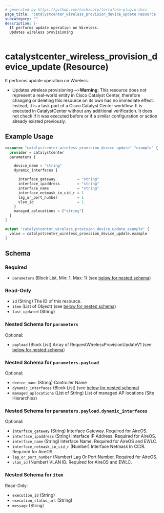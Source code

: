 ```yaml
---
# generated by https://github.com/hashicorp/terraform-plugin-docs
page_title: "catalystcenter_wireless_provision_device_update Resource - terraform-provider-catalystcenter"
subcategory: ""
description: |-
  It performs update operation on Wireless.
  Updates wireless provisioning
---
```


# catalystcenter_wireless_provision_device_update (Resource)

It performs update operation on Wireless.

- Updates wireless provisioning
~>**Warning:**
This resource does not represent a real-world entity in Cisco Catalyst Center, therefore changing or deleting this resource on its own has no immediate effect.
Instead, it is a task part of a Cisco Catalyst Center workflow. It is executed in CatalystCenter without any additional verification. It does not check if it was executed before or if a similar configuration or action already existed previously.

## Example Usage

```terraform
resource "catalystcenter_wireless_provision_device_update" "example" {
  provider = catalystcenter
  parameters {

    device_name = "string"
    dynamic_interfaces {

      interface_gateway          = "string"
      interface_ipaddress        = "string"
      interface_name             = "string"
      interface_netmask_in_cid_r = 1
      lag_or_port_number         = 1
      vlan_id                    = 1
    }
    managed_aplocations = ["string"]
  }
}

output "catalystcenter_wireless_provision_device_update_example" {
  value = catalystcenter_wireless_provision_device_update.example
}
```

<!-- schema generated by tfplugindocs -->
## Schema

### Required

- `parameters` (Block List, Min: 1, Max: 1) (see [below for nested schema](#nestedblock--parameters))

### Read-Only

- `id` (String) The ID of this resource.
- `item` (List of Object) (see [below for nested schema](#nestedatt--item))
- `last_updated` (String)

<a id="nestedblock--parameters"></a>
### Nested Schema for `parameters`

Optional:

- `payload` (Block List) Array of RequestWirelessProvisionUpdateV1 (see [below for nested schema](#nestedblock--parameters--payload))

<a id="nestedblock--parameters--payload"></a>
### Nested Schema for `parameters.payload`

Optional:

- `device_name` (String) Controller Name
- `dynamic_interfaces` (Block List) (see [below for nested schema](#nestedblock--parameters--payload--dynamic_interfaces))
- `managed_aplocations` (List of String) List of managed AP locations (Site Hierarchies)

<a id="nestedblock--parameters--payload--dynamic_interfaces"></a>
### Nested Schema for `parameters.payload.dynamic_interfaces`

Optional:

- `interface_gateway` (String) Interface Gateway. Required for AireOS.
- `interface_ipaddress` (String) Interface IP Address. Required for AireOS.
- `interface_name` (String) Interface Name. Required for AireOS and EWLC.
- `interface_netmask_in_cid_r` (Number) Interface Netmask In CIDR. Required for AireOS.
- `lag_or_port_number` (Number) Lag Or Port Number. Required for AireOS.
- `vlan_id` (Number) VLAN ID. Required for AireOS and EWLC.




<a id="nestedatt--item"></a>
### Nested Schema for `item`

Read-Only:

- `execution_id` (String)
- `execution_status_url` (String)
- `message` (String)
